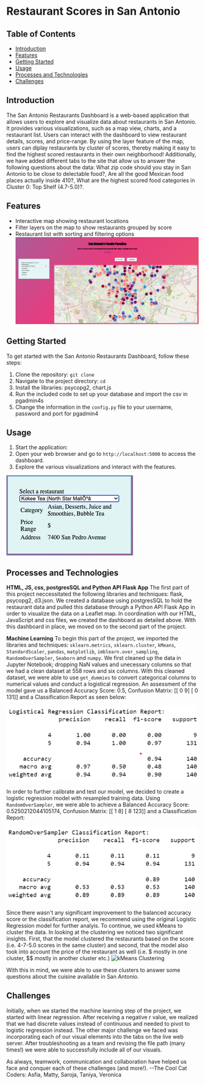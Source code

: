 # Restaurant Scores in San Antonio

## Table of Contents
- [Introduction](#introduction)
- [Features](#features)
- [Getting Started](#getting-started)
- [Usage](#usage)
- [Processes and Technologies](#processes-and-technologies)
- [Challenges](#challenges)
## Introduction
The San Antonio Restaurants Dashboard is a web-based application that allows users to explore and visualize data about restaurants in San Antonio. It provides various visualizations, such as a map view, charts, and a restaurant list. Users can interact with the dashboard to view restaurant details, scores, and price-range. By using the layer feature of the map, users can diplay restaurants by cluster of scores, thereby making it easy to find the highest scored restaurants in their own neighborhood! Additionally, we have added different tabs to the site that allow us to answer the following questions about the data: What zip code should you stay in San Antonio to be close to delectable food?, Are all the good Mexican food places actually inside 410?, What are the highest scored food categories in Cluster 0: Top Shelf (4.7-5.0)?.
## Features
- Interactive map showing restaurant locations
- Filter layers on the map to show restaurants grouped by score
- Restaurant list with sorting and filtering options
![New Dashboard](static/Images/new_dashboard.png)
## Getting Started
To get started with the San Antonio Restaurants Dashboard, follow these steps:
1. Clone the repository: `git clone `
2. Navigate to the project directory: `cd `
3. Install the libraries: psycopg2, chart.js
4. Run the included code to set up your database and import the csv in pgadmin4s
5. Change the information in the `config.py` file to your username, password and port for pgadmin4

## Usage
1. Start the application:
2. Open your web browser and go to `http://localhost:5000` to access the dashboard.
3. Explore the various visualizations and interact with the features.
   
![alt text](static/Images/Screenshot%202023-06-26%20at%208.33.00%20PM.png)

## Processes and Technologies

**HTML, JS, css, postgresSQL and Python API Flask App**
The first part of this project neccessitated the following libraries and techniques: flask, psycopg2, d3.json. We created a database using postgresSQL to hold the restaurant data and pulled this database through a Python API Flask App in order to visualize the data on a Leaflet map. In coordination with our HTML, JavaScript and css files, we created the dashboard as detailed above. With this dashboard in place, we moved on to the second part of the project.

**Machine Learning**
To begin this part of the project, we imported the libraries and techniques: `sklearn.metrics`, `sklearn.cluster`, `kMeans`, `StandardScaler`, `pandas`, `matplotlib`, `imblearn.over_sampling`, `RandomOverSampler`, `Seaborn` and `numpy`. We first cleaned up the data in Jupyter Notebook; dropping NaN values and unecessary columns so that we had a clean dataset at 558 rows and six columns. With this cleaned dataset, we were able to use `get_dummies` to convert categorical columns to numerical values and conduct a logistical regression. An assessment of the model gave us a Balanced Accuracy Score: 0.5, Confusion Matrix: [[  0   9] [  0 131]] and a Classification Report as seen below:

![Classification Report](static/Images/classification_report.png)

In order to further calibrate and test our model, we decided to create a logistic regression model with resampled training data. Using `RandomOverSampler`, we were able to achieve a Balanced Accuracy Score: 0.5250212044105174, Confusion Matrix: [[  1   8] [  8 123]] and a Classification Report:

![RandomOverSampler Classification Report](static/Images/resampled_report.png)

Since there wasn't any significant improvement to the balanced accuracy score or the classification report, we recommend using the original 
Logistic Regression model for further analyis. To continue, we used kMeans to cluster the data. In looking at the clustering we noticed two significant insights. First, that the model clustered the restaurants based on the score (i.e. 4-7-5.0 scores in the same cluster) and second, that the model also took into account the price of the restaurant as well (i.e. $ mostly in one cluster, $$ mostly in another cluster etc.)
![kMeans Clustering](Images/static/kmeans_cluster.png)

With this in mind, we were able to use these clusters to answer some questions about the cuisine available in San Antonio.
## Challenges
Initially, when we started the machine learning step of the project, we started with linear regression. After receiving a negative r value, we realized that we had discrete values instead of continuous and needed to pivot to logistic regression instead. The other major challenge we faced was incorporating each of our visual elements into the tabs on the live web server. After troubleshooting as a team and revising the file path (many times!) we were able to successfully include all of our visuals.

As always, teamwork, communication and collaboration have helped us face and conquer each of these challenges (and more!).
--The Cool Cat Coders: Asfia, Matty, Saroja, Taniya, Veronica
